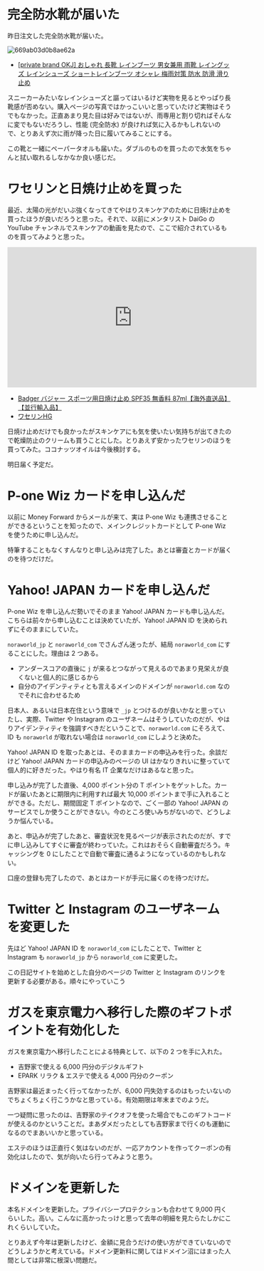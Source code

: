 # 完全防水靴が届いた
昨日注文した完全防水靴が届いた。

![669ab03d0b8ae62a](https://noraworld.github.io/box-bulbasaur/2019/06/669ab03d0b8ae62a.jpg)

- [[private brand OKJ] おしゃれ 長靴 レインブーツ 男女兼用 雨靴 レイングッズ レインシューズ ショートレインブーツ オシャレ 梅雨対策 防水 防滑 滑り止め](https://www.amazon.co.jp/gp/product/B079K8TT81)

スニーカーみたいなレインシューズと謳ってはいるけど実物を見るとやっぱり長靴感が否めない。購入ページの写真ではかっこいいと思っていたけど実物はそうでもなかった。正直あまり見た目は好みではないが、雨専用と割り切ればそんなに変でもないだろうし、性能 (完全防水) が良ければ気に入るかもしれないので、とりあえず次に雨が降った日に履いてみることにする。

この靴と一緒にペーパータオルも届いた。ダブルのものを買ったので水気をちゃんと拭い取れるしなかなか良い感じだ。

# ワセリンと日焼け止めを買った
最近、太陽の光がだいぶ強くなってきてやはりスキンケアのために日焼け止めを買ったほうが良いだろうと思った。それで、以前にメンタリスト DaiGo の YouTube チャンネルでスキンケアの動画を見たので、ここで紹介されているものを買ってみようと思った。

<iframe width="560" height="315" src="https://www.youtube-nocookie.com/embed/WnLtgIALGdg" frameborder="0" allow="accelerometer; autoplay; encrypted-media; gyroscope; picture-in-picture" allowfullscreen></iframe>

- [Badger バジャー スポーツ用日焼け止め SPF35 無香料 87ml【海外直送品】【並行輸入品】](https://www.amazon.co.jp/gp/product/B00E5TGRM2)
- [ワセリンHG](https://www.amazon.co.jp/gp/product/B002RT8GSA)

日焼け止めだけでも良かったがスキンケアにも気を使いたい気持ちが出てきたので乾燥防止のクリームも買うことにした。とりあえず安かったワセリンのほうを買ってみた。ココナッツオイルは今後検討する。

明日届く予定だ。

# P-one Wiz カードを申し込んだ
以前に Money Forward からメールが来て、実は P-one Wiz も連携させることができるということを知ったので、メインクレジットカードとして P-one Wiz を使うために申し込んだ。

特筆することもなくすんなりと申し込みは完了した。あとは審査とカードが届くのを待つだけだ。

# Yahoo! JAPAN カードを申し込んだ
P-one Wiz を申し込んだ勢いでそのまま Yahoo! JAPAN カードも申し込んだ。こちらは前々から申し込むことは決めていたが、Yahoo! JAPAN ID を決められずにそのままにしていた。

`noraworld_jp` と `noraworld_com` でさんざん迷ったが、結局 `noraworld_com` にすることにした。理由は 2 つある。

- アンダースコアの直後に `j` が来るとつながって見えるのであまり見栄えが良くないと個人的に感じるから
- 自分のアイデンティティとも言えるメインのドメインが `noraworld.com` なのでそれに合わせるため

日本人、あるいは日本在住という意味で `_jp` とつけるのが良いかなと思っていたし、実際、Twitter や Instagram のユーザネームはそうしていたのだが、やはりアイデンティティを強調すべきだということで、`noraworld.com` にそろえて、ID も `noraworld` が取れない場合は `noraworld_com` にしようと決めた。

Yahoo! JAPAN ID を取ったあとは、そのままカードの申込みを行った。余談だけど Yahoo! JAPAN カードの申込みのページの UI はかなりきれいに整っていて個人的に好きだった。やはり有名 IT 企業なだけはあるなと思った。

申し込みが完了した直後、4,000 ポイント分の T ポイントをゲットした。カードが届いたあとに期限内に利用すれば最大 10,000 ポイントまで手に入れることができる。ただし、期間固定 T ポイントなので、ごく一部の Yahoo! JAPAN のサービスでしか使うことができない。今のところ使いみちがないので、どうしようか悩んでいる。

あと、申込みが完了したあと、審査状況を見るページが表示されたのだが、すでに申し込みしてすぐに審査が終わっていた。これはおそらく自動審査だろう。キャッシングを 0 にしたことで自動で審査に通るようになっているのかもしれない。

口座の登録も完了したので、あとはカードが手元に届くのを待つだけだ。

# Twitter と Instagram のユーザネームを変更した
先ほど Yahoo! JAPAN ID を `noraworld_com` にしたことで、Twitter と Instagram も `noraworld_jp` から `noraworld_com` に変更した。

この日記サイトを始めとした自分のページの Twitter と Instagram のリンクを更新する必要がある。順々にやっていこう

# ガスを東京電力へ移行した際のギフトポイントを有効化した
ガスを東京電力へ移行したことによる特典として、以下の 2 つを手に入れた。

- 吉野家で使える 6,000 円分のデジタルギフト
- EPARK リラク & エステで使える 4,000 円分のクーポン

吉野家は最近まったく行ってなかったが、6,000 円失効するのはもったいないのでちょくちょく行こうかなと思っている。有効期限は年末までのようだ。

一つ疑問に思ったのは、吉野家のテイクオフを使った場合でもこのギフトコードが使えるのかということだ。まあダメだったとしても吉野家まで行くのも運動になるのでまあいいかと思っている。

エステのほうは正直行く気はないのだが、一応アカウントを作ってクーポンの有効化はしたので、気が向いたら行ってみようと思う。

# ドメインを更新した
本名ドメインを更新した。プライバシープロテクションも合わせて 9,000 円くらいした。高い。こんなに高かったっけと思って去年の明細を見たらたしかにこれくらいしていた。

とりあえず今年は更新したけど、金額に見合うだけの使い方ができていないのでどうしようかと考えている。ドメイン更新料に関してはドメイン沼にはまった人間としては非常に根深い問題だ。
